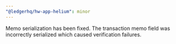 ```yaml
---
"@ledgerhq/hw-app-helium": minor
---
```


Memo serialization has been fixed. The transaction memo field was incorrectly serialized which caused verification failures.
